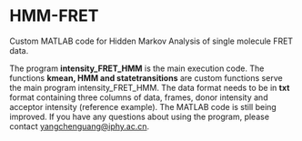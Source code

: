 # HMM-FRET
Custom MATLAB code for Hidden Markov Analysis of single molecule FRET data.

The program **intensity_FRET_HMM** is the main execution code. The functions **kmean, HMM and statetransitions** are custom functions serve the main program intensity_FRET_HMM. The data format needs to be in **txt** format containing three columns of data, frames, donor intensity and acceptor intensity (reference example). The MATLAB code is still being improved. If you have any questions about using the program, please contact yangchenguang@iphy.ac.cn.

